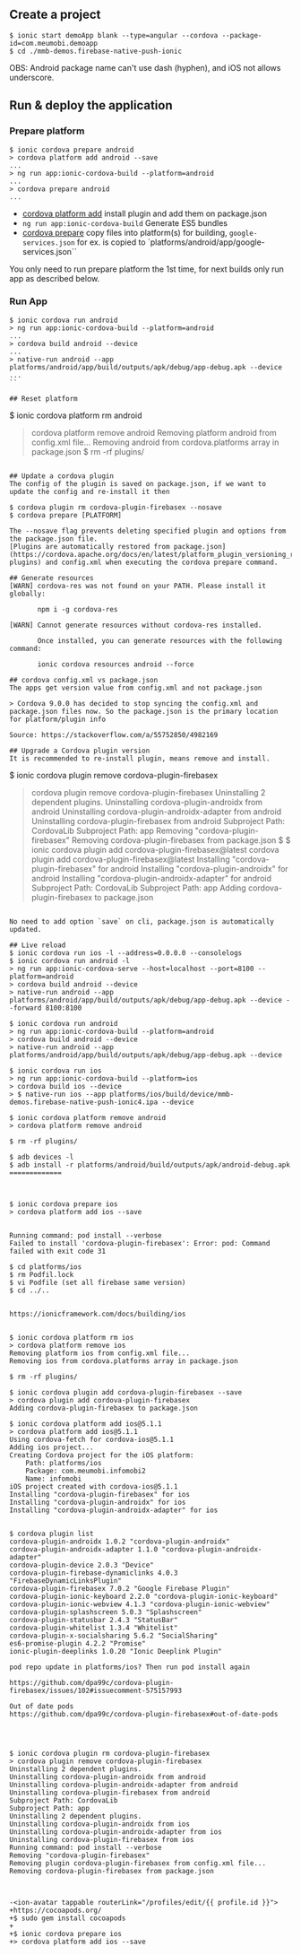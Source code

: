 ## Create a project

```
$ ionic start demoApp blank --type=angular --cordova --package-id=com.meumobi.demoapp
$ cd ./mmb-demos.firebase-native-push-ionic
```

OBS: Android package name can't use dash (hyphen), and iOS not allows underscore.

## Run & deploy the application
### Prepare platform
```
$ ionic cordova prepare android
> cordova platform add android --save
...
> ng run app:ionic-cordova-build --platform=android
...
> cordova prepare android
...
```

- [cordova platform add](https://cordova.apache.org/docs/en/latest/reference/cordova-cli/#cordova-platform-command) install plugin and add them on package.json
- `ng run app:ionic-cordova-build` Generate ES5 bundles
- [cordova prepare](https://cordova.apache.org/docs/en/latest/reference/cordova-cli/#cordova-prepare-command) copy files into platform(s) for building, `google-services.json` for ex. is copied to `platforms/android/app/google-services.json``

You only need to run prepare platform the 1st time, for next builds only run app as described below.

### Run App
```
$ ionic cordova run android
> ng run app:ionic-cordova-build --platform=android
...
> cordova build android --device
...
> native-run android --app platforms/android/app/build/outputs/apk/debug/app-debug.apk --device
...
``

## Reset platform

```
$ ionic cordova platform rm android
> cordova platform remove android
Removing platform android from config.xml file...
Removing android from cordova.platforms array in package.json
$ rm -rf plugins/
```

## Update a cordova plugin
The config of the plugin is saved on package.json, if we want to update the config and re-install it then

$ cordova plugin rm cordova-plugin-firebasex --nosave
$ cordova prepare [PLATFORM]

The --nosave flag prevents deleting specified plugin and options from the package.json file.
[Plugins are automatically restored from package.json](https://cordova.apache.org/docs/en/latest/platform_plugin_versioning_ref/#restoring-plugins) and config.xml when executing the cordova prepare command.

## Generate resources
[WARN] cordova-res was not found on your PATH. Please install it globally:
       
       npm i -g cordova-res
       
[WARN] Cannot generate resources without cordova-res installed.
       
       Once installed, you can generate resources with the following command:
       
       ionic cordova resources android --force

## cordova config.xml vs package.json
The apps get version value from config.xml and not package.json

> Cordova 9.0.0 has decided to stop syncing the config.xml and package.json files now. So the package.json is the primary location for platform/plugin info

Source: https://stackoverflow.com/a/55752850/4982169

## Upgrade a Cordova plugin version
It is recommended to re-install plugin, means remove and install.

```
$ ionic cordova plugin remove cordova-plugin-firebasex
> cordova plugin remove cordova-plugin-firebasex
Uninstalling 2 dependent plugins.
Uninstalling cordova-plugin-androidx from android
Uninstalling cordova-plugin-androidx-adapter from android
Uninstalling cordova-plugin-firebasex from android
Subproject Path: CordovaLib
Subproject Path: app
Removing "cordova-plugin-firebasex"
Removing cordova-plugin-firebasex from package.json
$
$ ionic cordova plugin add cordova-plugin-firebasex@latest
> cordova plugin add cordova-plugin-firebasex@latest
Installing "cordova-plugin-firebasex" for android
Installing "cordova-plugin-androidx" for android
Installing "cordova-plugin-androidx-adapter" for android
Subproject Path: CordovaLib
Subproject Path: app
Adding cordova-plugin-firebasex to package.json
```

No need to add option `save` on cli, package.json is automatically updated.

## Live reload
$ ionic cordova run ios -l --address=0.0.0.0 --consolelogs
$ ionic cordova run android -l
> ng run app:ionic-cordova-serve --host=localhost --port=8100 --platform=android
> cordova build android --device
> native-run android --app platforms/android/app/build/outputs/apk/debug/app-debug.apk --device --forward 8100:8100

$ ionic cordova run android
> ng run app:ionic-cordova-build --platform=android
> cordova build android --device
> native-run android --app platforms/android/app/build/outputs/apk/debug/app-debug.apk --device

$ ionic cordova run ios
> ng run app:ionic-cordova-build --platform=ios
> cordova build ios --device
> $ native-run ios --app platforms/ios/build/device/mmb-demos.firebase-native-push-ionic4.ipa --device

$ ionic cordova platform remove android
> cordova platform remove android

$ rm -rf plugins/

$ adb devices -l
$ adb install -r platforms/android/build/outputs/apk/android-debug.apk
=============



$ ionic cordova prepare ios
> cordova platform add ios --save


Running command: pod install --verbose
Failed to install 'cordova-plugin-firebasex': Error: pod: Command failed with exit code 31

$ cd platforms/ios
$ rm Podfil.lock
$ vi Podfile (set all firebase same version)
$ cd ../..


https://ionicframework.com/docs/building/ios


$ ionic cordova platform rm ios
> cordova platform remove ios
Removing platform ios from config.xml file...
Removing ios from cordova.platforms array in package.json

$ rm -rf plugins/

$ ionic cordova plugin add cordova-plugin-firebasex --save
> cordova plugin add cordova-plugin-firebasex
Adding cordova-plugin-firebasex to package.json

$ ionic cordova platform add ios@5.1.1
> cordova platform add ios@5.1.1
Using cordova-fetch for cordova-ios@5.1.1
Adding ios project...
Creating Cordova project for the iOS platform:
	Path: platforms/ios
	Package: com.meumobi.infomobi2
	Name: infomobi
iOS project created with cordova-ios@5.1.1
Installing "cordova-plugin-firebasex" for ios
Installing "cordova-plugin-androidx" for ios
Installing "cordova-plugin-androidx-adapter" for ios


$ cordova plugin list 
cordova-plugin-androidx 1.0.2 "cordova-plugin-androidx"
cordova-plugin-androidx-adapter 1.1.0 "cordova-plugin-androidx-adapter"
cordova-plugin-device 2.0.3 "Device"
cordova-plugin-firebase-dynamiclinks 4.0.3 "FirebaseDynamicLinksPlugin"
cordova-plugin-firebasex 7.0.2 "Google Firebase Plugin"
cordova-plugin-ionic-keyboard 2.2.0 "cordova-plugin-ionic-keyboard"
cordova-plugin-ionic-webview 4.1.3 "cordova-plugin-ionic-webview"
cordova-plugin-splashscreen 5.0.3 "Splashscreen"
cordova-plugin-statusbar 2.4.3 "StatusBar"
cordova-plugin-whitelist 1.3.4 "Whitelist"
cordova-plugin-x-socialsharing 5.6.2 "SocialSharing"
es6-promise-plugin 4.2.2 "Promise"
ionic-plugin-deeplinks 1.0.20 "Ionic Deeplink Plugin"

pod repo update in platforms/ios? Then run pod install again

https://github.com/dpa99c/cordova-plugin-firebasex/issues/102#issuecomment-575157993

Out of date pods
https://github.com/dpa99c/cordova-plugin-firebasex#out-of-date-pods




$ ionic cordova plugin rm cordova-plugin-firebasex
> cordova plugin remove cordova-plugin-firebasex
Uninstalling 2 dependent plugins.
Uninstalling cordova-plugin-androidx from android
Uninstalling cordova-plugin-androidx-adapter from android
Uninstalling cordova-plugin-firebasex from android
Subproject Path: CordovaLib
Subproject Path: app
Uninstalling 2 dependent plugins.
Uninstalling cordova-plugin-androidx from ios
Uninstalling cordova-plugin-androidx-adapter from ios
Uninstalling cordova-plugin-firebasex from ios
Running command: pod install --verbose
Removing "cordova-plugin-firebasex"
Removing plugin cordova-plugin-firebasex from config.xml file...
Removing cordova-plugin-firebasex from package.json



-<ion-avatar tappable routerLink="/profiles/edit/{{ profile.id }}">
+https://cocoapods.org/
+$ sudo gem install cocoapods
+
+$ ionic cordova prepare ios
+> cordova platform add ios --save